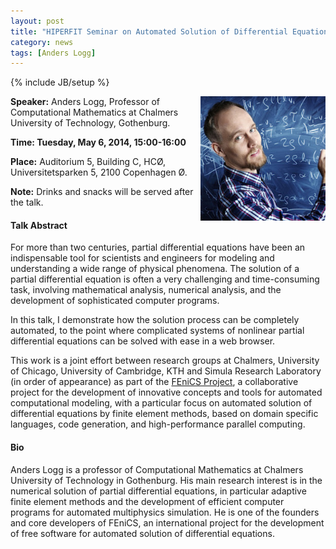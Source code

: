 ```yaml
---
layout: post
title: "HIPERFIT Seminar on Automated Solution of Differential Equations"
category: news
tags: [Anders Logg]
---
```

{% include JB/setup %}

<img width="200" alt="Anders Logg" align="right" src="/images/anderslogg.png">

__Speaker:__ Anders Logg, Professor of Computational Mathematics at Chalmers
University of Technology, Gothenburg.

__Time: Tuesday, May 6, 2014, 15:00-16:00__

__Place:__ Auditorium 5, Building C, HCØ, Universitetsparken 5, 2100 Copenhagen Ø.

__Note:__ Drinks and snacks will be served after the talk.

#### Talk Abstract

For more than two centuries, partial differential equations have been
an indispensable tool for scientists and engineers for modeling and
understanding a wide range of physical phenomena. The solution of a
partial differential equation is often a very challenging and
time-consuming task, involving mathematical analysis, numerical
analysis, and the development of sophisticated computer programs.

In this talk, I demonstrate how the solution process can be completely
automated, to the point where complicated systems of nonlinear partial
differential equations can be solved with ease in a web browser.

This work is a joint effort between research groups at Chalmers,
University of Chicago, University of Cambridge, KTH and Simula
Research Laboratory (in order of appearance) as part of the [FEniCS
Project](http://fenicsproject.org), a collaborative project for the
development of innovative concepts and tools for automated
computational modeling, with a particular focus on automated solution
of differential equations by finite element methods, based on domain
specific languages, code generation, and high-performance parallel
computing.

#### Bio

Anders Logg is a professor of Computational Mathematics at Chalmers
University of Technology in Gothenburg. His main research interest is
in the numerical solution of partial differential equations, in
particular adaptive finite element methods and the development of
efficient computer programs for automated multiphysics simulation. He
is one of the founders and core developers of FEniCS, an international
project for the development of free software for automated solution of
differential equations.
